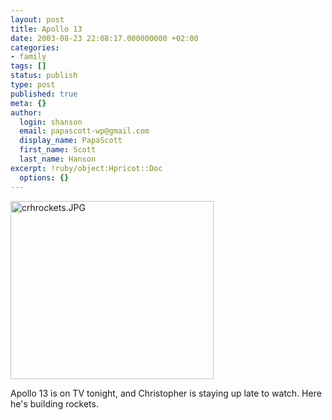```yaml
---
layout: post
title: Apollo 13
date: 2003-08-23 22:08:17.000000000 +02:00
categories:
- family
tags: []
status: publish
type: post
published: true
meta: {}
author:
  login: shanson
  email: papascott-wp@gmail.com
  display_name: PapaScott
  first_name: Scott
  last_name: Hanson
excerpt: !ruby/object:Hpricot::Doc
  options: {}
---
```

<p><img alt="crhrockets.JPG" src="https://www.papascott.de/fotos/crhrockets.JPG" width="325" height="285" border="0" /></p>
<p>Apollo 13 is on TV tonight, and Christopher is staying up late to watch. Here he's building rockets.</p>
